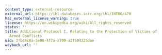 ```yaml
---
content_type: external-resource
external_url: https://ihl-databases.icrc.org/ihl/INTRO/470
has_external_license_warning: true
license: https://en.wikipedia.org/wiki/All_rights_reserved
status: ''
title: Additional Protocol I, Relating to the Protection of Victims of International
  Armed Conflicts
uid: 2fb46c0a-5e08-4f7a-a709-a2f504325dae
wayback_url: ''
---
```


